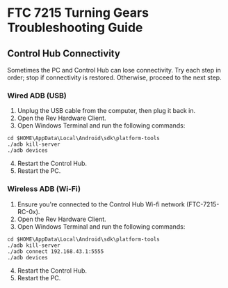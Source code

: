 # FTC 7215 Turning Gears Troubleshooting Guide

## Control Hub Connectivity
Sometimes the PC and Control Hub can lose connectivity. Try each step in order; stop if connectivity is restored. Otherwise, proceed to the next step.

### Wired ADB (USB)
1. Unplug the USB cable from the computer, then plug it back in.
2. Open the Rev Hardware Client.
3. Open Windows Terminal and run the following commands:
```
cd $HOME\AppData\Local\Android\sdk\platform-tools
./adb kill-server
./adb devices
```
4. Restart the Control Hub.
5. Restart the PC.

### Wireless ADB (Wi-Fi)
1. Ensure you're connected to the Control Hub Wi-fi network (FTC-7215-RC-0x).
2. Open the Rev Hardware Client.
3. Open Windows Terminal and run the following commands:
```
cd $HOME\AppData\Local\Android\sdk\platform-tools
./adb kill-server
./adb connect 192.168.43.1:5555
./adb devices
```
4. Restart the Control Hub.
5. Restart the PC.